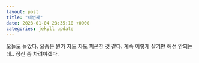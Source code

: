```yaml
---
layout: post
title: "네번째"
date: 2023-01-04 23:35:10 +0900
categories: jekyll update
---
```


오늘도 놀았다. 요즘은 뭔가 자도 자도 피곤한 것 같다. 계속 이렇게 살기만 해선 안되는데.. 정신 좀 차려야겠다.
